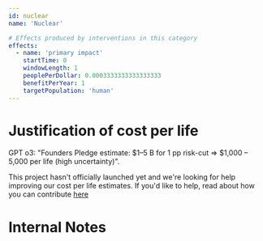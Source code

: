 ```yaml
---
id: nuclear
name: 'Nuclear'

# Effects produced by interventions in this category
effects:
  - name: 'primary impact'
    startTime: 0
    windowLength: 1
    peoplePerDollar: 0.0003333333333333333
    benefitPerYear: 1
    targetPopulation: 'human'
---
```


# Justification of cost per life

GPT o3: "Founders Pledge estimate: $1–5 B for 1 pp risk-cut ⇒ $1,000 – 5,000 per life (high uncertainty)".

This project hasn't officially launched yet and we're looking for help improving our cost per life estimates.
If you'd like to help, read about how you can contribute [here](https://github.com/impactlist/impactlist/blob/master/CONTRIBUTING.md)

# Internal Notes
